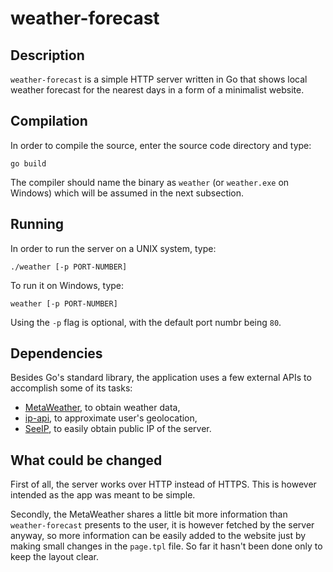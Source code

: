 # weather-forecast

## Description
`weather-forecast` is a simple HTTP server written in Go that shows local weather forecast for the nearest days in a form of a minimalist website.

## Compilation
In order to compile the source, enter the source code directory and type:

```
go build
```

The compiler should name the binary as `weather` (or `weather.exe` on Windows)
which will be assumed in the next subsection.

## Running
In order to run the server on a UNIX system, type:

```
./weather [-p PORT-NUMBER]
```

To run it on Windows, type:

```
weather [-p PORT-NUMBER]
```

Using the `-p` flag is optional, with the default port numbr being `80`.

## Dependencies
Besides Go's standard library, the application uses a few external APIs to accomplish some of its tasks:

- [MetaWeather](www.metaweather.com), to obtain weather data,
- [ip-api](ip-api.com), to approximate user's geolocation,
- [SeeIP](seeip.org), to easily obtain public IP of the server.

## What could be changed
First of all, the server works over HTTP instead of HTTPS. This is however intended as the app was meant to be simple.

Secondly, the MetaWeather shares a little bit more information than `weather-forecast` presents to the user, it is however fetched by the server anyway, so more information can be easily added to the website just by making small changes in the `page.tpl` file. So far it hasn't been done only to keep the layout clear.
